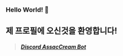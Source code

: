 ### Hello World! 👋
## 제 프로필에 오신것을 환영합니다!
> ##### [Discord AssacCream Bot](https://discord.com/oauth2/authorize?client_id=756328559827746847&permissions=8&scope=bot, "Invited Link")
